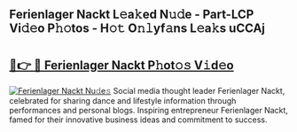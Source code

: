 ## Ferienlager Nackt L𝚎a𝚔ed N𝚞𝚍e - Part-LCP Vi𝚍𝚎o P𝚑𝚘tos - H𝚘𝚝 O𝚗𝚕yf𝚊ns L𝚎a𝚔s uCCAj

# <h2><a href="http://kf8ct5f.oniu.top/?m=Ferienlager+Nackt">🔗👉 🔴 Ferienlager Nackt P𝚑ot𝚘𝚜 V𝚒d𝚎o</a></h2>

[![Ferienlager Nackt Nu𝚍e𝚜](https://i.imgur.com/0qMVB7G.gif)](http://kf8ct5f.oniu.top/?m=Ferienlager+Nackt)
Social media thought leader Ferienlager Nackt, celebrated for sharing dance and lifestyle information through performances and personal blogs. Inspiring entrepreneur Ferienlager Nackt, famed for their innovative business ideas and commitment to success.  
